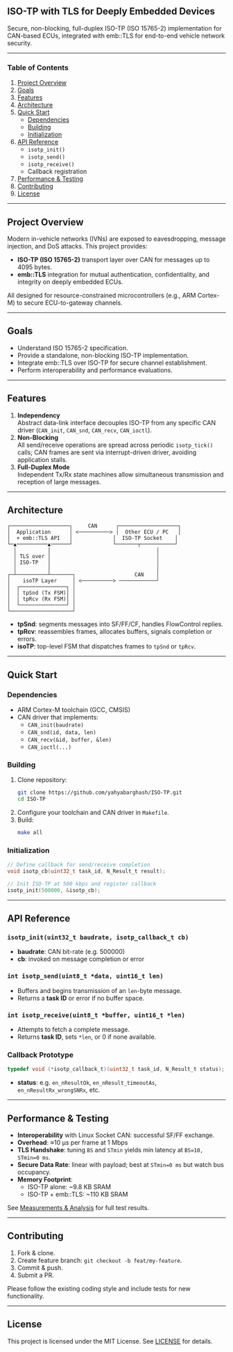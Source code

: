 ## ISO-TP with TLS for Deeply Embedded Devices

Secure, non-blocking, full-duplex ISO-TP (ISO 15765-2) implementation for CAN-based ECUs, integrated with emb::TLS for end-to-end vehicle network security.

---

### Table of Contents

1. [Project Overview](#project-overview)  
2. [Goals](#goals)  
3. [Features](#features)  
4. [Architecture](#architecture)  
5. [Quick Start](#quick-start)    
   - [Dependencies](#dependencies)    
   - [Building](#building)    
   - [Initialization](#initialization)  
6. [API Reference](#api-reference)  
   - `isotp_init()`  
   - `isotp_send()`  
   - `isotp_receive()`  
   - Callback registration  
7. [Performance & Testing](#performance--testing)  
8. [Contributing](#contributing)  
9. [License](#license)

---

## Project Overview

Modern in-vehicle networks (IVNs) are exposed to eavesdropping, message injection, and DoS attacks. This project provides:

- **ISO-TP (ISO 15765-2)** transport layer over CAN for messages up to 4095 bytes.  
- **emb::TLS** integration for mutual authentication, confidentiality, and integrity on deeply embedded ECUs.

All designed for resource-constrained microcontrollers (e.g., ARM Cortex-M) to secure ECU-to-gateway channels.

---

## Goals

- Understand ISO 15765-2 specification.  
- Provide a standalone, non-blocking ISO-TP implementation.  
- Integrate emb::TLS over ISO-TP for secure channel establishment.  
- Perform interoperability and performance evaluations.

---

## Features

1. **Independency**  
   Abstract data-link interface decouples ISO-TP from any specific CAN driver (`CAN_init`, `CAN_snd`, `CAN_recv`, `CAN_ioctl`).  
2. **Non-Blocking**  
   All send/receive operations are spread across periodic `isotp_tick()` calls; CAN frames are sent via interrupt-driven driver, avoiding application stalls.  
3. **Full-Duplex Mode**  
   Independent Tx/Rx state machines allow simultaneous transmission and reception of large messages.

---

## Architecture

```plaintext
┌───────────────────┐     CAN      ┌───────────────────┐
│  Application      │ <──────────> │  Other ECU / PC   │
│  + emb::TLS API   │             │  ISO-TP Socket    │
└─▲──────────▲──────┘             └───────┬───────────┘
  │          │                                  │
  │ TLS over │                                  │
  │ ISO-TP   │                                  │
  │          │                                  │
┌─┴──────────┴───────┐                   CAN    │
│    isoTP Layer     │ <──────────> ────────────┘
│  ┌───────────────┐ │
│  │ tpSnd (Tx FSM)│ │
│  │ tpRcv (Rx FSM)│ │
│  └───────────────┘ │
└────────────────────┘
```

- **tpSnd**: segments messages into SF/FF/CF, handles FlowControl replies.  
- **tpRcv**: reassembles frames, allocates buffers, signals completion or errors.  
- **isoTP**: top-level FSM that dispatches frames to `tpSnd` or `tpRcv`.

---

## Quick Start

### Dependencies

- ARM Cortex-M toolchain (GCC, CMSIS)  
- CAN driver that implements:
  - `CAN_init(baudrate)`  
  - `CAN_snd(id, data, len)`  
  - `CAN_recv(&id, buffer, &len)`  
  - `CAN_ioctl(...)`

### Building

1. Clone repository:  
   ```sh
   git clone https://github.com/yahyabarghash/ISO-TP.git
   cd ISO-TP
   ```
2. Configure your toolchain and CAN driver in `Makefile`.  
3. Build:  
   ```sh
   make all
   ```

### Initialization

```c
// Define callback for send/receive completion
void isotp_cb(uint32_t task_id, N_Result_t result);

// Init ISO-TP at 500 kbps and register callback
isotp_init(500000, &isotp_cb);
```

---

## API Reference

### `isotp_init(uint32_t baudrate, isotp_callback_t cb)`

- **baudrate**: CAN bit-rate (e.g. 500000)  
- **cb**: invoked on message completion or error

### `int isotp_send(uint8_t *data, uint16_t len)`

- Buffers and begins transmission of an `len`-byte message.  
- Returns a **task ID** or error if no buffer space.

### `int isotp_receive(uint8_t *buffer, uint16_t *len)`

- Attempts to fetch a complete message.  
- Returns **task ID**, sets `*len`, or 0 if none available.

### Callback Prototype

```c
typedef void (*isotp_callback_t)(uint32_t task_id, N_Result_t status);
```

- **status**: e.g. `en_nResultOk`, `en_nResult_timeoutAs`, `en_nResultRx_wrongSNRx`, etc.

---

## Performance & Testing

- **Interoperability** with Linux Socket CAN: successful SF/FF exchange.  
- **Overhead**: ≈10 µs per frame at 1 Mbps  
- **TLS Handshake**: tuning `BS` and `STmin` yields min latency at `BS=10, STmin=0 ms`.  
- **Secure Data Rate**: linear with payload; best at `STmin=0 ms` but watch bus occupancy.  
- **Memory Footprint**:
  - ISO-TP alone: ~9.8 KB SRAM  
  - ISO-TP + emb::TLS: ~110 KB SRAM

See [Measurements & Analysis](./docs/Measurements.md) for full test results.

---

## Contributing

1. Fork & clone.  
2. Create feature branch: `git checkout -b feat/my-feature`.  
3. Commit & push.  
4. Submit a PR.

Please follow the existing coding style and include tests for new functionality.

---

## License

This project is licensed under the MIT License. See [LICENSE](./LICENSE) for details.
